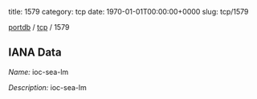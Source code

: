 title: 1579
category: tcp
date: 1970-01-01T00:00:00+0000
slug: tcp/1579

[portdb](/) / [tcp](/category/tcp.html) / 1579


## IANA Data

_Name:_ ioc-sea-lm

_Description:_ ioc-sea-lm

